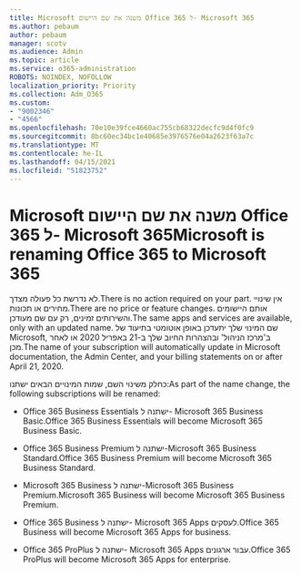 ```yaml
---
title: Microsoft משנה את שם היישום Office 365 ל- Microsoft 365
ms.author: pebaum
author: pebaum
manager: scotv
ms.audience: Admin
ms.topic: article
ms.service: o365-administration
ROBOTS: NOINDEX, NOFOLLOW
localization_priority: Priority
ms.collection: Adm_O365
ms.custom:
- "9002346"
- "4566"
ms.openlocfilehash: 70e10e39fce4660ac755cb68322decfc9d4f0fc9
ms.sourcegitcommit: 8bc60ec34bc1e40685e3976576e04a2623f63a7c
ms.translationtype: MT
ms.contentlocale: he-IL
ms.lasthandoff: 04/15/2021
ms.locfileid: "51823752"
---
```

# <a name="microsoft-is-renaming-office-365-to-microsoft-365"></a><span data-ttu-id="6bd83-102">Microsoft משנה את שם היישום Office 365 ל- Microsoft 365</span><span class="sxs-lookup"><span data-stu-id="6bd83-102">Microsoft is renaming Office 365 to Microsoft 365</span></span>

<span data-ttu-id="6bd83-103">לא נדרשת כל פעולה מצדך.</span><span class="sxs-lookup"><span data-stu-id="6bd83-103">There is no action required on your part.</span></span> <span data-ttu-id="6bd83-104">אין שינויי מחירים או תכונות.</span><span class="sxs-lookup"><span data-stu-id="6bd83-104">There are no price or feature changes.</span></span> <span data-ttu-id="6bd83-105">אותם היישומים והשירותים זמינים, רק עם שם מעודכן.</span><span class="sxs-lookup"><span data-stu-id="6bd83-105">The same apps and services are available, only with an updated name.</span></span> <span data-ttu-id="6bd83-106">שם המינוי שלך יתעדכן באופן אוטומטי בתיעוד של Microsoft, ב'מרכז הניהול' ובהצהרות החיוב שלך ב-21 באפריל 2020 או לאחר מכן.</span><span class="sxs-lookup"><span data-stu-id="6bd83-106">The name of your subscription will automatically update in Microsoft documentation, the Admin Center, and your billing statements on or after April 21, 2020.</span></span>

<span data-ttu-id="6bd83-107">כחלק משינוי השם, שמות המינויים הבאים ישתנו:</span><span class="sxs-lookup"><span data-stu-id="6bd83-107">As part of the name change, the following subscriptions will be renamed:</span></span>

- <span data-ttu-id="6bd83-108">Office 365 Business Essentials ישתנה ל- Microsoft 365 Business Basic.</span><span class="sxs-lookup"><span data-stu-id="6bd83-108">Office 365 Business Essentials will become Microsoft 365 Business Basic.</span></span>

- <span data-ttu-id="6bd83-109">Office 365 Business Premium ישתנה ל-Microsoft 365 Business Standard.</span><span class="sxs-lookup"><span data-stu-id="6bd83-109">Office 365 Business Premium will become Microsoft 365 Business Standard.</span></span>

- <span data-ttu-id="6bd83-110">Microsoft 365 Business ישתנה ל-Microsoft 365 Business Premium.</span><span class="sxs-lookup"><span data-stu-id="6bd83-110">Microsoft 365 Business will become Microsoft 365 Business Premium.</span></span>

- <span data-ttu-id="6bd83-111">Office 365 Business ישתנה ל- Microsoft 365 Apps לעסקים.</span><span class="sxs-lookup"><span data-stu-id="6bd83-111">Office 365 Business will become Microsoft 365 Apps for business.</span></span>

- <span data-ttu-id="6bd83-112">Office 365 ProPlus ישתנה ל- Microsoft 365 Apps עבור ארגונים.</span><span class="sxs-lookup"><span data-stu-id="6bd83-112">Office 365 ProPlus will become Microsoft 365 Apps for enterprise.</span></span>
